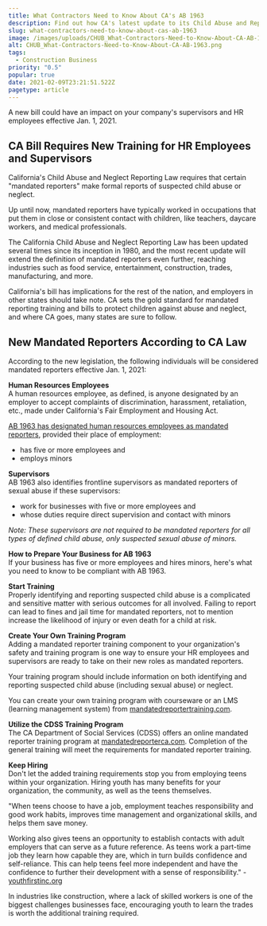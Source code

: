```yaml
---
title: What Contractors Need to Know About CA's AB 1963
description: Find out how CA's latest update to its Child Abuse and Reporting law will impact supervisors and HR employees across every industry, including construction.
slug: what-contractors-need-to-know-about-cas-ab-1963
image: /images/uploads/CHUB_What-Contractors-Need-to-Know-About-CA-AB-1963.png
alt: CHUB_What-Contractors-Need-to-Know-About-CA-AB-1963.png
tags:
  - Construction Business
priority: "0.5"
popular: true
date: 2021-02-09T23:21:51.522Z
pagetype: article
---
```


A new bill could have an impact on your company's supervisors and HR employees effective Jan. 1, 2021. 

CA Bill Requires New Training for HR Employees and Supervisors
--------------------------------------------------------------

California's Child Abuse and Neglect Reporting Law requires that certain "mandated reporters" make formal reports of suspected child abuse or neglect.

Up until now, mandated reporters have typically worked in occupations that put them in close or consistent contact with children, like teachers, daycare workers, and medical professionals.

The California Child Abuse and Neglect Reporting Law has been updated several times since its inception in 1980, and the most recent update will extend the definition of mandated reporters even further, reaching industries such as food service, entertainment, construction, trades, manufacturing, and more.

California's bill has implications for the rest of the nation, and employers in other states should take note. CA sets the gold standard for mandated reporting training and bills to protect children against abuse and neglect, and where CA goes, many states are sure to follow.

New Mandated Reporters According to CA Law
------------------------------------------

According to the new legislation, the following individuals will be considered mandated reporters effective Jan. 1, 2021:

**Human Resources Employees**  
A human resources employee, as defined, is anyone designated by an employer to accept complaints of discrimination, harassment, retaliation, etc., made under California's Fair Employment and Housing Act.

[AB 1963 has designated human resources employees as mandated reporters](https://mandatedreporter.com/blog/select-california-hr-employees-become-mandated-reporters), provided their place of employment:

*   has five or more employees and
*   employs minors

**Supervisors**  
AB 1963 also identifies frontline supervisors as mandated reporters of sexual abuse if these supervisors:

*   work for businesses with five or more employees and
*   whose duties require direct supervision and contact with minors

_Note: These supervisors are not required to be mandated reporters for all types of defined child abuse, only suspected sexual abuse of minors._

**How to Prepare Your Business for AB 1963**  
If your business has five or more employees and hires minors, here's what you need to know to be compliant with AB 1963.

**Start Training**  
Properly identifying and reporting suspected child abuse is a complicated and sensitive matter with serious outcomes for all involved. Failing to report can lead to fines and jail time for mandated reporters, not to mention increase the likelihood of injury or even death for a child at risk.

**Create Your Own Training Program**  
Adding a mandated reporter training component to your organization's safety and training program is one way to ensure your HR employees and supervisors are ready to take on their new roles as mandated reporters.

Your training program should include information on both identifying and reporting suspected child abuse (including sexual abuse) or neglect.

You can create your own training program with courseware or an LMS (learning management system) from [mandatedreportertraining.com](https://mandatedreportertraining.com/).

**Utilize the CDSS Training Program**  
The CA Department of Social Services (CDSS) offers an online mandated reporter training program at [mandatedreporterca.com](https://www.mandatedreporterca.com/). Completion of the general training will meet the requirements for mandated reporter training.

**Keep Hiring**  
Don't let the added training requirements stop you from employing teens within your organization. Hiring youth has many benefits for your organization, the community, as well as the teens themselves.

"When teens choose to have a job, employment teaches responsibility and good work habits, improves time management and organizational skills, and helps them save money.

Working also gives teens an opportunity to establish contacts with adult employers that can serve as a future reference. As teens work a part-time job they learn how capable they are, which in turn builds confidence and self-reliance. This can help teens feel more independent and have the confidence to further their development with a sense of responsibility." - [youthfirstinc.org](https://youthfirstinc.org/teen-employment-many-benefits/)

In industries like construction, where a lack of skilled workers is one of the biggest challenges businesses face, encouraging youth to learn the trades is worth the additional training required.

